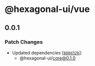 # @hexagonal-ui/vue

## 0.0.1

### Patch Changes

- Updated dependencies [[`880d32b`](https://github.com/adbayb/hexagonal-ui/commit/880d32be7f4bdaabcc108dddc11c24f8e77bfd06)]:
  - @hexagonal-ui/core@0.1.0
